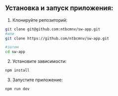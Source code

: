 ## Установка и запуск приложения:

1. Клонируйте репозиторий:

```bash
git clone git@github.com:ntbcmnv/sw-app.git
#или
git clone https://github.com/ntbcmnv/sw-app.git

#затем
cd sw-app
```

2. Установите зависимости:

```bash
npm install
```

3. Запустите приложение:
```bash
npm run dev
```
